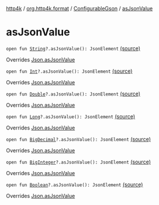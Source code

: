 [http4k](../../index.md) / [org.http4k.format](../index.md) / [ConfigurableGson](index.md) / [asJsonValue](./as-json-value.md)

# asJsonValue

`open fun `[`String`](https://kotlinlang.org/api/latest/jvm/stdlib/kotlin/-string/index.html)`?.asJsonValue(): JsonElement` [(source)](https://github.com/http4k/http4k/blob/master/http4k-format-gson/src/main/kotlin/org/http4k/format/Gson.kt#L59)

Overrides [Json.asJsonValue](../-json/as-json-value.md)


`open fun `[`Int`](https://kotlinlang.org/api/latest/jvm/stdlib/kotlin/-int/index.html)`?.asJsonValue(): JsonElement` [(source)](https://github.com/http4k/http4k/blob/master/http4k-format-gson/src/main/kotlin/org/http4k/format/Gson.kt#L60)

Overrides [Json.asJsonValue](../-json/as-json-value.md)


`open fun `[`Double`](https://kotlinlang.org/api/latest/jvm/stdlib/kotlin/-double/index.html)`?.asJsonValue(): JsonElement` [(source)](https://github.com/http4k/http4k/blob/master/http4k-format-gson/src/main/kotlin/org/http4k/format/Gson.kt#L61)

Overrides [Json.asJsonValue](../-json/as-json-value.md)


`open fun `[`Long`](https://kotlinlang.org/api/latest/jvm/stdlib/kotlin/-long/index.html)`?.asJsonValue(): JsonElement` [(source)](https://github.com/http4k/http4k/blob/master/http4k-format-gson/src/main/kotlin/org/http4k/format/Gson.kt#L62)

Overrides [Json.asJsonValue](../-json/as-json-value.md)


`open fun `[`BigDecimal`](http://docs.oracle.com/javase/6/docs/api/java/math/BigDecimal.html)`?.asJsonValue(): JsonElement` [(source)](https://github.com/http4k/http4k/blob/master/http4k-format-gson/src/main/kotlin/org/http4k/format/Gson.kt#L63)

Overrides [Json.asJsonValue](../-json/as-json-value.md)


`open fun `[`BigInteger`](http://docs.oracle.com/javase/6/docs/api/java/math/BigInteger.html)`?.asJsonValue(): JsonElement` [(source)](https://github.com/http4k/http4k/blob/master/http4k-format-gson/src/main/kotlin/org/http4k/format/Gson.kt#L64)

Overrides [Json.asJsonValue](../-json/as-json-value.md)


`open fun `[`Boolean`](https://kotlinlang.org/api/latest/jvm/stdlib/kotlin/-boolean/index.html)`?.asJsonValue(): JsonElement` [(source)](https://github.com/http4k/http4k/blob/master/http4k-format-gson/src/main/kotlin/org/http4k/format/Gson.kt#L65)

Overrides [Json.asJsonValue](../-json/as-json-value.md)

